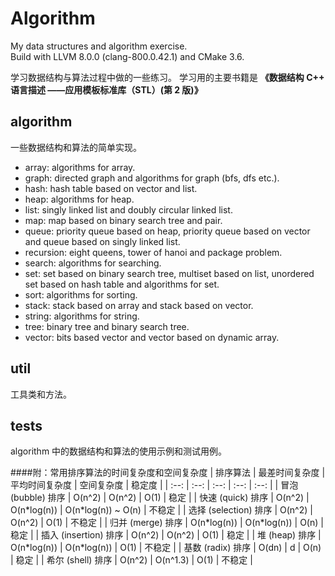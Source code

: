# Algorithm
My data structures and algorithm exercise.  
Build with LLVM 8.0.0 (clang-800.0.42.1) and CMake 3.6.
  
学习数据结构与算法过程中做的一些练习。
学习用的主要书籍是 **《数据结构 C++ 语言描述 ——应用模板标准库（STL）(第 2 版)》**
  
## algorithm
一些数据结构和算法的简单实现。  
* array: algorithms for array.
* graph: directed graph and algorithms for graph (bfs, dfs etc.).
* hash: hash table based on vector and list.
* heap: algorithms for heap.
* list: singly linked list and doubly circular linked list.
* map: map based on binary search tree and pair.
* queue: priority queue based on heap, priority queue based on vector and queue based on singly linked list.
* recursion: eight queens, tower of hanoi and package problem.
* search: algorithms for searching.
* set: set based on binary search tree, multiset based on list, unordered set based on hash table and algorithms for set.
* sort: algorithms for sorting.
* stack: stack based on array and stack based on vector.
* string: algorithms for string.
* tree: binary tree and binary search tree.
* vector: bits based vector and vector based on dynamic array.
  
## util
工具类和方法。  
  
## tests
algorithm 中的数据结构和算法的使用示例和测试用例。  
  
####附：常用排序算法的时间复杂度和空间复杂度
| 排序算法 | 最差时间复杂度 | 平均时间复杂度 | 空间复杂度 | 稳定度 |
| :--: | :--: | :--: | :--: | :--: |
| 冒泡 (bubble) 排序 | O(n^2) | O(n^2) | O(1) | 稳定 |
| 快速 (quick) 排序 | O(n^2) | O(n\*log(n)) | O(n\*log(n)) ~ O(n) | 不稳定 |
| 选择 (selection) 排序 | O(n^2) | O(n^2) | O(1) | 不稳定 |
| 归并 (merge) 排序 | O(n\*log(n)) | O(n\*log(n)) | O(n) | 稳定 |
| 插入 (insertion) 排序 | O(n^2) | O(n^2) | O(1) | 稳定 |
| 堆 (heap) 排序 | O(n\*log(n)) | O(n\*log(n)) | O(1) | 不稳定 |
| 基数 (radix) 排序 | O(dn) | d | O(n) | 稳定 |
| 希尔 (shell) 排序 | O(n^2) | O(n^1.3) | O(1) | 不稳定 |
